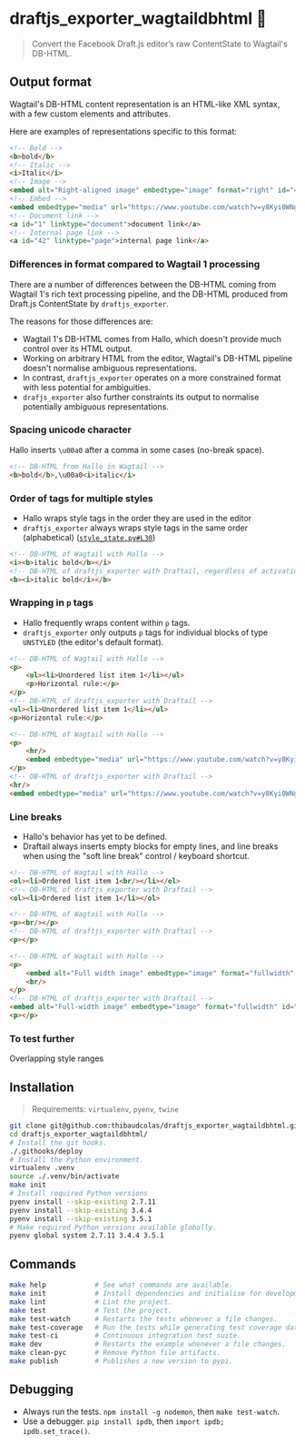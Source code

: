 # draftjs_exporter_wagtaildbhtml 🐍

> Convert the Facebook Draft.js editor’s raw ContentState to Wagtail's DB-HTML.

## Output format

Wagtail's DB-HTML content representation is an HTML-like XML syntax, with a few custom elements and attributes.

Here are examples of representations specific to this format:

```html
<!-- Bold -->
<b>bold</b>
<!-- Italic -->
<i>Italic</i>
<!-- Image -->
<embed alt="Right-aligned image" embedtype="image" format="right" id="49"/>
<!-- Embed -->
<embed embedtype="media" url="https://www.youtube.com/watch?v=y8Kyi0WNg40"/>
<!-- Document link -->
<a id="1" linktype="document">document link</a>
<!-- Internal page link -->
<a id="42" linktype="page">internal page link</a>
```

### Differences in format compared to Wagtail 1 processing

There are a number of differences between the DB-HTML coming from Wagtail 1's rich text processing pipeline, and the DB-HTML produced from Draft.js ContentState by `draftjs_exporter`.

The reasons for those differences are:

- Wagtail 1's DB-HTML comes from Hallo, which doesn't provide much control over its HTML output.
- Working on arbitrary HTML from the editor, Wagtail's DB-HTML pipeline doesn't normalise ambiguous representations.
- In contrast, `draftjs_exporter` operates on a more constrained format with less potential for ambiguities.
- `drafjs_exporter` also further constraints its output to normalise potentially ambiguous representations.

### Spacing unicode character

Hallo inserts `\u00a0` after a comma in some cases (no-break space).

```html
<!-- DB-HTML from Hallo in Wagtail -->
<b>bold</b>,\u00a0<i>italic</i>
```

### Order of tags for multiple styles

- Hallo wraps style tags in the order they are used in the editor
- `draftjs_exporter` always wraps style tags in the same order (alphabetical) ([`style_state.py#L30`](https://github.com/springload/draftjs_exporter/blob/dcfa0491ce78783a20720ed5b557166154a57259/draftjs_exporter/style_state.py#L30))

```html
<!-- DB-HTML of Wagtail with Hallo -->
<i><b>italic bold</b></i>
<!-- DB-HTML of draftjs_exporter with Draftail, regardless of activation order -->
<b><i>italic bold</i></b>
```

### Wrapping in `p` tags

- Hallo frequently wraps content within `p` tags.
- `draftjs_exporter` only outputs `p` tags for individual blocks of type `UNSTYLED` (the editor's default format).

```html
<!-- DB-HTML of Wagtail with Hallo -->
<p>
    <ul><li>Unordered list item 1</li></ul>
    <p>Horizontal rule:</p>
</p>
<!-- DB-HTML of draftjs_exporter with Draftail -->
<ul><li>Unordered list item 1</li></ul>
<p>Horizontal rule:</p>

<!-- DB-HTML of Wagtail with Hallo -->
<p>
    <hr/>
    <embed embedtype="media" url="https://www.youtube.com/watch?v=y8Kyi0WNg40"/>
</p>
<!-- DB-HTML of draftjs_exporter with Draftail -->
<hr/>
<embed embedtype="media" url="https://www.youtube.com/watch?v=y8Kyi0WNg40"/>
```

### Line breaks

- Hallo's behavior has yet to be defined.
- Draftail always inserts empty blocks for empty lines, and line breaks when using the "soft line break" control / keyboard shortcut.

```html
<!-- DB-HTML of Wagtail with Hallo -->
<ol><li>Ordered list item 1<br/></li></ol>
<!-- DB-HTML of draftjs_exporter with Draftail -->
<ol><li>Ordered list item 1</li></ol>

<!-- DB-HTML of Wagtail with Hallo -->
<p><br/></p>
<!-- DB-HTML of draftjs_exporter with Draftail -->
<p></p>

<!-- DB-HTML of Wagtail with Hallo -->
<p>
    <embed alt="Full width image" embedtype="image" format="fullwidth" id="1"/>
    <br/>
</p>
<!-- DB-HTML of draftjs_exporter with Draftail -->
<embed alt="Full-width image" embedtype="image" format="fullwidth" id="1"/>
<p></p>
```

### To test further

Overlapping style ranges

## Installation

> Requirements: `virtualenv`, `pyenv`, `twine`

```sh
git clone git@github.com:thibaudcolas/draftjs_exporter_wagtaildbhtml.git
cd draftjs_exporter_wagtaildbhtml/
# Install the git hooks.
./.githooks/deploy
# Install the Python environment.
virtualenv .venv
source ./.venv/bin/activate
make init
# Install required Python versions
pyenv install --skip-existing 2.7.11
pyenv install --skip-existing 3.4.4
pyenv install --skip-existing 3.5.1
# Make required Python versions available globally.
pyenv global system 2.7.11 3.4.4 3.5.1
```

## Commands

```sh
make help            # See what commands are available.
make init            # Install dependencies and initialise for development.
make lint            # Lint the project.
make test            # Test the project.
make test-watch      # Restarts the tests whenever a file changes.
make test-coverage   # Run the tests while generating test coverage data.
make test-ci         # Continuous integration test suite.
make dev             # Restarts the example whenever a file changes.
make clean-pyc       # Remove Python file artifacts.
make publish         # Publishes a new version to pypi.
```

## Debugging

- Always run the tests. `npm install -g nodemon`, then `make test-watch`.
- Use a debugger. `pip install ipdb`, then `import ipdb; ipdb.set_trace()`.
